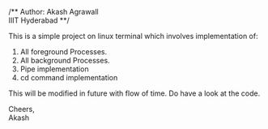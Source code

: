 /** Author: Akash Agrawall  
    IIIT Hyderabad **/  

This is a simple project on linux terminal which involves implementation of:  
1. All foreground Processes.  
2. All background Processes.  
3. Pipe implementation  
4. cd command implementation  

This will be modified in future with flow of time. Do have a look at the code.  

Cheers,  
Akash  


